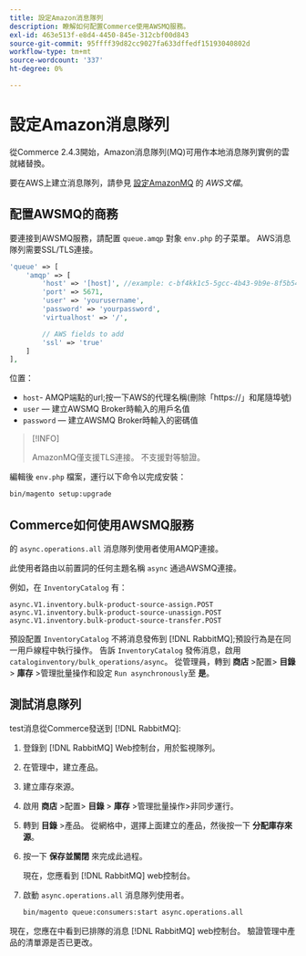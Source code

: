 ```yaml
---
title: 設定Amazon消息隊列
description: 瞭解如何配置Commerce使用AWSMQ服務。
exl-id: 463e513f-e8d4-4450-845e-312cbf00d843
source-git-commit: 95ffff39d82cc9027fa633dffedf15193040802d
workflow-type: tm+mt
source-wordcount: '337'
ht-degree: 0%

---
```


# 設定Amazon消息隊列

從Commerce 2.4.3開始，Amazon消息隊列(MQ)可用作本地消息隊列實例的雲就緒替換。

要在AWS上建立消息隊列，請參見 [設定AmazonMQ](https://docs.aws.amazon.com/amazon-mq/latest/developer-guide/amazon-mq-setting-up.html) 的 _AWS文檔_。

## 配置AWSMQ的商務

要連接到AWSMQ服務，請配置 `queue.amqp` 對象 `env.php` 的子菜單。
AWS消息隊列需要SSL/TLS連接。

```php
'queue' => [
    'amqp' => [
        'host' => '[host]', //example: c-bf4kk1c5-5gcc-4b43-9b9e-8f5b54d234.mq.us-west-3.amazonaws.com
        'port' => 5671,
        'user' => 'yourusername',
        'password' => 'yourpassword',
        'virtualhost' => '/',

        // AWS fields to add
        'ssl' => 'true'
    ]
],
```

位置：

- `host`- AMQP端點的url;按一下AWS的代理名稱(刪除「https://」和尾隨埠號)
- `user` — 建立AWSMQ Broker時輸入的用戶名值
- `password` — 建立AWSMQ Broker時輸入的密碼值

>[!INFO]
>
>AmazonMQ僅支援TLS連接。 不支援對等驗證。

編輯後 `env.php` 檔案，運行以下命令以完成安裝：

```bash
bin/magento setup:upgrade
```

## Commerce如何使用AWSMQ服務

的 `async.operations.all` 消息隊列使用者使用AMQP連接。

此使用者路由以前置詞的任何主題名稱 `async` 通過AWSMQ連接。

例如，在 `InventoryCatalog` 有：

```text
async.V1.inventory.bulk-product-source-assign.POST
async.V1.inventory.bulk-product-source-unassign.POST
async.V1.inventory.bulk-product-source-transfer.POST
```

預設配置 `InventoryCatalog` 不將消息發佈到 [!DNL RabbitMQ];預設行為是在同一用戶線程中執行操作。 告訴 `InventoryCatalog` 發佈消息，啟用 `cataloginventory/bulk_operations/async`。 從管理員，轉到 **商店** >配置> **目錄** > **庫存** >管理批量操作和設定  `Run asynchronously`至 **是**。

## 測試消息隊列

test消息從Commerce發送到 [!DNL RabbitMQ]:

1. 登錄到 [!DNL RabbitMQ] Web控制台，用於監視隊列。
1. 在管理中，建立產品。
1. 建立庫存來源。
1. 啟用 **商店** >配置> **目錄** > **庫存** >管理批量操作>非同步運行。
1. 轉到 **目錄** >產品。 從網格中，選擇上面建立的產品，然後按一下 **分配庫存來源**。
1. 按一下 **保存並關閉** 來完成此過程。

   現在，您應看到 [!DNL RabbitMQ] web控制台。

1. 啟動 `async.operations.all` 消息隊列使用者。

   ```bash
   bin/magento queue:consumers:start async.operations.all
   ```

現在，您應在中看到已排隊的消息 [!DNL RabbitMQ] web控制台。
驗證管理中產品的清單源是否已更改。
